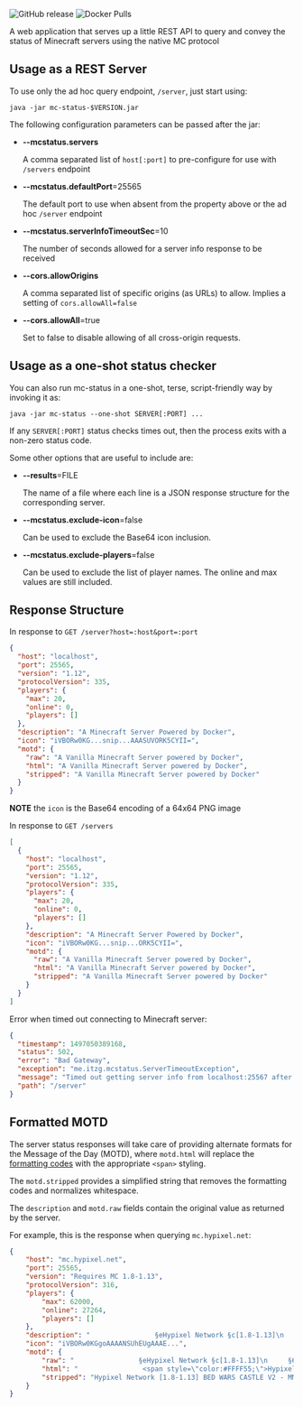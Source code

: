 
![GitHub release](https://img.shields.io/github/release/itzg/mc-status.svg)
![Docker Pulls](https://img.shields.io/docker/pulls/itzg/mc-status.svg)

A web application that serves up a little REST API to query and convey the status of Minecraft servers using the native MC protocol

## Usage as a REST Server

To use only the ad hoc query endpoint, `/server`, just start using:

    java -jar mc-status-$VERSION.jar
    
The following configuration parameters can be passed after the jar:

* **--mcstatus.servers**
  
  A comma separated list of `host[:port]` to pre-configure for use with `/servers` endpoint 

* **--mcstatus.defaultPort**=25565

  The default port to use when absent from the property above or the ad hoc `/server` endpoint

* **--mcstatus.serverInfoTimeoutSec**=10

  The number of seconds allowed for a server info response to be received

* **--cors.allowOrigins**

  A comma separated list of specific origins (as URLs) to allow. Implies a setting of `cors.allowAll=false`

* **--cors.allowAll**=true

  Set to false to disable allowing of all cross-origin requests.

## Usage as a one-shot status checker

You can also run mc-status in a one-shot, terse, script-friendly way by invoking it as:

    java -jar mc-status --one-shot SERVER[:PORT] ...

If any `SERVER[:PORT]` status checks times out, then the process exits with a non-zero status code.

Some other options that are useful to include are:

* **--results**=FILE

  The name of a file where each line is a JSON response structure for the corresponding server.
  
* **--mcstatus.exclude-icon**=false

  Can be used to exclude the Base64 icon inclusion.
  
* **--mcstatus.exclude-players**=false

  Can be used to exclude the list of player names. The online and max values are still included.

## Response Structure

In response to `GET /server?host=:host&port=:port`

```json
{
  "host": "localhost",
  "port": 25565,
  "version": "1.12",
  "protocolVersion": 335,
  "players": {
    "max": 20,
    "online": 0,
    "players": []
  },
  "description": "A Minecraft Server Powered by Docker",
  "icon": "iVBORw0KG...snip...AAASUVORK5CYII=",
  "motd": {
    "raw": "A Vanilla Minecraft Server powered by Docker",
    "html": "A Vanilla Minecraft Server powered by Docker",
    "stripped": "A Vanilla Minecraft Server powered by Docker"
  }
}
```

**NOTE** the `icon` is the Base64 encoding of a 64x64 PNG image

In response to `GET /servers`

```json
[
  {
    "host": "localhost",
    "port": 25565,
    "version": "1.12",
    "protocolVersion": 335,
    "players": {
      "max": 20,
      "online": 0,
      "players": []
    },
    "description": "A Minecraft Server Powered by Docker",
    "icon": "iVBORw0KG...snip...ORK5CYII=",
    "motd": {
      "raw": "A Vanilla Minecraft Server powered by Docker",
      "html": "A Vanilla Minecraft Server powered by Docker",
      "stripped": "A Vanilla Minecraft Server powered by Docker"
    }
  }
]
```

Error when timed out connecting to Minecraft server:

```json
{
  "timestamp": 1497050389168,
  "status": 502,
  "error": "Bad Gateway",
  "exception": "me.itzg.mcstatus.ServerTimeoutException",
  "message": "Timed out getting server info from localhost:25567 after 10 seconds",
  "path": "/server"
}
```

## Formatted MOTD

The server status responses will take care of providing alternate formats for the Message of the Day (MOTD),
where `motd.html` will replace the [formatting codes](https://minecraft.gamepedia.com/Formatting_codes) 
with the appropriate `<span>` styling. 

The `motd.stripped` provides a simplified string that removes the formatting codes and normalizes whitespace.

The `description` and `motd.raw` fields contain the original value as returned by the server.

For example, this is the response when querying `mc.hypixel.net`:
```json
{
	"host": "mc.hypixel.net",
	"port": 25565,
	"version": "Requires MC 1.8-1.13",
	"protocolVersion": 316,
	"players": {
		"max": 62000,
		"online": 27264,
		"players": []
	},
	"description": "                §eHypixel Network §c[1.8-1.13]\n     §6§lBED WARS CASTLE V2 §7- §2§lMM BUG FIXES",
	"icon": "iVBORw0KGgoAAAANSUhEUgAAAE...",
	"motd": {
		"raw": "                §eHypixel Network §c[1.8-1.13]\n     §6§lBED WARS CASTLE V2 §7- §2§lMM BUG FIXES",
		"html": "                <span style=\"color:#FFFF55;\">Hypixel Network </span><span style=\"color:#FF5555;\">[1.8-1.13]<br>     </span><span style=\"color:#FFAA00;\"><span style=\"font-weight:bold;\">BED WARS CASTLE V2 </span></span><span style=\"color:#AAAAAA;\">- </span><span style=\"color:#00AA00;\"><span style=\"font-weight:bold;\">MM BUG FIXES</span></span>",
		"stripped": "Hypixel Network [1.8-1.13] BED WARS CASTLE V2 - MM BUG FIXES"
	}
}
```
